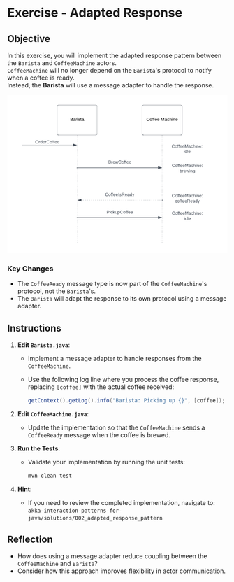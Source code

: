 # Exercise - Adapted Response

## Objective

In this exercise, you will implement the adapted response pattern between the `Barista` and `CoffeeMachine` actors.\
`CoffeeMachine` will no longer depend on the `Barista`'s protocol to notify when a coffee is ready.\
Instead, the **Barista** will use a message adapter to handle the response.

![Adapted Response Sequence Diagram](./images/adapted-response-sequence.png)

### Key Changes

- The `CoffeeReady` message type is now part of the `CoffeeMachine`'s protocol, not the `Barista`'s.
- The `Barista` will adapt the response to its own protocol using a message adapter.

## Instructions

1. **Edit `Barista.java`**:
    - Implement a message adapter to handle responses from the `CoffeeMachine`.
    - Use the following log line where you process the coffee response, replacing `[coffee]` with the actual coffee
      received:

      ```java
      getContext().getLog().info("Barista: Picking up {}", [coffee]);
      ```

2. **Edit `CoffeeMachine.java`**:
    - Update the implementation so that the `CoffeeMachine` sends a `CoffeeReady` message when the coffee is brewed.

3. **Run the Tests**:
    - Validate your implementation by running the unit tests:

      ```bash
      mvn clean test
      ```

4. **Hint**:
    - If you need to review the completed implementation, navigate to:
      `akka-interaction-patterns-for-java/solutions/002_adapted_response_pattern`

## Reflection

- How does using a message adapter reduce coupling between the `CoffeeMachine` and `Barista`?
- Consider how this approach improves flexibility in actor communication.
